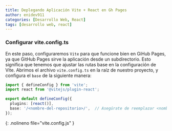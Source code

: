 ```yaml
---
title: Deplegando Aplicación Vite + React en Gh Pages
author: enidev911
categories: [Desarrollo Web, React]
tags: [desarrollo web, react]
---
```



### Configurar vite.config.ts

En este paso, configuraremos `Vite` para que funcione bien en GiHub Pages, ya que GitHub Pages sirve la aplicación desde un subdirectorio. Esto significa que tenemos que ajustar las rutas base en la configuración de Vite. Abrimos el archivo `vite.config.ts` en la raíz de nuestro proyecto, y configura el `base` de la siguiente manera:


```ts
import { defineConfig } from 'vite';
import react from '@vitejs/plugin-react';

export default defineConfig({
  plugins: [react()],
  base: '/<nombre-del-repositorio>/',  // Asegúrate de reemplazar <nombre-del-repositorio> por el nombre de tu repositorio de GitHub
});
```
{: .nolineno file="vite.config.js" }
